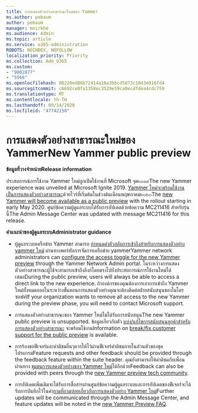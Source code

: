 ```yaml
---
title: การแสดงตัวอย่างสาธารณะใหม่ของ Yammer
ms.author: pebaum
author: pebaum
manager: mnirkhe
ms.audience: Admin
ms.topic: article
ms.service: o365-administration
ROBOTS: NOINDEX, NOFOLLOW
localization_priority: Priority
ms.collection: Adm_O365
ms.custom:
- "9002877"
- "5566"
ms.openlocfilehash: 08228ed86b72414a16a3b6cd5873c1043e916fd4
ms.sourcegitcommit: c6692ce0fa1358ec3529e59ca0ecdfdea4cdc759
ms.translationtype: MT
ms.contentlocale: th-TH
ms.lasthandoff: 09/14/2020
ms.locfileid: "47742150"
---
```

# <a name="new-yammer-public-preview"></a><span data-ttu-id="ac3b1-102">การแสดงตัวอย่างสาธารณะใหม่ของ Yammer</span><span class="sxs-lookup"><span data-stu-id="ac3b1-102">New Yammer public preview</span></span>

<span data-ttu-id="ac3b1-103">**ข้อมูลที่วางจำหน่าย**</span><span class="sxs-lookup"><span data-stu-id="ac3b1-103">**Release information**</span></span>

<span data-ttu-id="ac3b1-104">ประสบการณ์การใช้งาน Yammer ใหม่ถูกเปิดใช้งานที่ Microsoft จุด๒๐๑๙</span><span class="sxs-lookup"><span data-stu-id="ac3b1-104">The new Yammer experience was unveiled at Microsoft Ignite 2019.</span></span> <span data-ttu-id="ac3b1-105">[Yammer ใหม่จะพร้อมใช้งานเป็นการแสดงตัวอย่างสาธารณะ](https://docs.microsoft.com/yammer/get-started-with-yammer/newyammer-faq)ด้วยไวร์ที่เริ่มต้นในช่วงต้นเดือนพฤษภาคม๒๐๒๐</span><span class="sxs-lookup"><span data-stu-id="ac3b1-105">The [new Yammer will become available as a public preview](https://docs.microsoft.com/yammer/get-started-with-yammer/newyammer-faq) with the rollout starting in early May 2020.</span></span> <span data-ttu-id="ac3b1-106">ศูนย์ข้อความผู้ดูแลระบบได้รับการอัปเดตด้วยข้อความ MC211416 สำหรับรุ่นนี้</span><span class="sxs-lookup"><span data-stu-id="ac3b1-106">The Admin Message Center was updated with message MC211416 for this release.</span></span>

<span data-ttu-id="ac3b1-107">**คำแนะนำของผู้ดูแลระบบ**</span><span class="sxs-lookup"><span data-stu-id="ac3b1-107">**Administrator guidance**</span></span>

- <span data-ttu-id="ac3b1-108">ผู้ดูแลระบบเครือข่าย Yammer สามารถ [กำหนดค่าตัวสลับการเข้าถึงสำหรับการแสดงตัวอย่าง yammer ใหม่](https://docs.microsoft.com/yammer/get-started-with-yammer/administrative-settings-opt-in-newyammer) ผ่านทางพอร์ทัลการจัดการเครือข่าย yammer</span><span class="sxs-lookup"><span data-stu-id="ac3b1-108">Yammer network administrators can [configure the access toggle for the new Yammer preview](https://docs.microsoft.com/yammer/get-started-with-yammer/administrative-settings-opt-in-newyammer) through the Yammer Network Admin portal.</span></span> <span data-ttu-id="ac3b1-109">ในระหว่างการแสดงตัวอย่างสาธารณะผู้ใช้จะสามารถเข้าถึงลิงก์โดยตรงไปยังประสบการณ์การใช้งานใหม่ได้เสมอ</span><span class="sxs-lookup"><span data-stu-id="ac3b1-109">During the public preview, users will always be able to access a direct link to the new experience.</span></span> <span data-ttu-id="ac3b1-110">ถ้าองค์กรของคุณต้องการเอาการเข้าถึง Yammer ใหม่ทั้งหมดออกในระหว่างขั้นตอนการแสดงตัวอย่างคุณจะต้องติดต่อฝ่ายสนับสนุนของไมโครซอฟท์</span><span class="sxs-lookup"><span data-stu-id="ac3b1-110">If your organization wants to remove all access to the new Yammer during the preview phase, you will need to contact Microsoft support.</span></span>

- <span data-ttu-id="ac3b1-111">การแสดงตัวอย่างสาธารณะของ Yammer ใหม่ไม่ได้รับการสนับสนุน</span><span class="sxs-lookup"><span data-stu-id="ac3b1-111">The new Yammer public preview is unsupported.</span></span> <span data-ttu-id="ac3b1-112">ข้อมูลเกี่ยวกับตัว [แบ่ง/แก้ไขการสนับสนุนลูกค้าสำหรับการแสดงตัวอย่างสาธารณะ](https://docs.microsoft.com/yammer/get-started-with-yammer/newyammer-faq#yammer-preview-customer-support) จะพร้อมใช้งาน</span><span class="sxs-lookup"><span data-stu-id="ac3b1-112">Information on [break/fix customer support for the public preview](https://docs.microsoft.com/yammer/get-started-with-yammer/newyammer-faq#yammer-preview-customer-support) is available.</span></span>

- <span data-ttu-id="ac3b1-113">การร้องขอฟีเจอร์และคำติชมอื่นๆควรให้ไว้ผ่านฟีเจอร์คำติชมภายในส่วนหัวของชุดโปรแกรม</span><span class="sxs-lookup"><span data-stu-id="ac3b1-113">Feature requests and other feedback should be provided through the feedback feature within the suite header.</span></span> <span data-ttu-id="ac3b1-114">คุณยังสามารถให้คำติชมกับเพื่อนผ่านทาง [ชุมชนการแสดงตัวอย่างของ Yammer ใหม่](https://techcommunity.microsoft.com/t5/new-yammer-preview/bd-p/NewYammerPreview)ได้อีกด้วย</span><span class="sxs-lookup"><span data-stu-id="ac3b1-114">Feedback can also be provided with peers through the [new Yammer preview tech community](https://techcommunity.microsoft.com/t5/new-yammer-preview/bd-p/NewYammerPreview).</span></span>

- <span data-ttu-id="ac3b1-115">การอัปเดตเพิ่มเติมจะได้รับการสื่อสารผ่านศูนย์ข้อความผู้ดูแลระบบและการอัปเดตของฟีเจอร์จะได้รับการบันทึกไว้ในคำ[ถามที่ถามบ่อยเกี่ยวกับการแสดงตัวอย่าง Yammer ใหม่](https://docs.microsoft.com/yammer/get-started-with-yammer/newyammer-faq)</span><span class="sxs-lookup"><span data-stu-id="ac3b1-115">Further updates will be communicated through the Admin Message Center, and feature updates will be noted in the [new Yammer Preview FAQ](https://docs.microsoft.com/yammer/get-started-with-yammer/newyammer-faq).</span></span>
